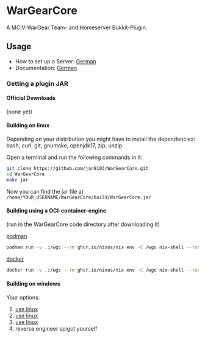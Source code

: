 # WarGearCore

A MCIV-WarGear Team- and Homeserver Bukkit-Plugin.

## Usage

- How to set up a Server: [German](https://html-preview.github.io/?url=https%3A%2F%2Fgithub.com%2FJan9103%2FWarGearCore%2Fblob%2Fmain%2FDocs%2Fuser_ger.html#setup)
- Documentation: [German](https://html-preview.github.io/?url=https%3A%2F%2Fgithub.com%2FJan9103%2FWarGearCore%2Fblob%2Fmain%2FDocs%2Fuser_ger.html)

### Getting a plugin JAR

#### Official Downloads

(none yet)

#### Building on linux

Depending on your distribution you might have to install the dependencies:
bash, curl, git, gnumake, openjdk17, zip, unzip

Open a terminal and run the following commands in it:

```sh
git clone https://github.com/jan9103/WarGearCore.git
cd WarGearCore
make jar
```

Now you can find the jar file at `/home/YOUR_USERNAME/WarGearCore/build/WarGearCore.jar`

#### Building using a OCI-container-engine

(run in the WarGearCore code directory after downloading it)

[podman](https://podman.io/)
```bash
podman run -v .:/wgc --rm ghcr.io/nixos/nix env -C /wgc nix-shell --run "make jar"
```

[docker](https://www.docker.com/)
```bash
docker run -v .:/wgc --rm ghcr.io/nixos/nix env -C /wgc nix-shell --run "make jar"
```

#### Building on windows

Your options:
1. [use linux](https://en.wikipedia.org/wiki/Windows_Subsystem_for_Linux)  
2. [use linux](https://en.wikipedia.org/wiki/VMware_Workstation_Player)
3. [use linux](https://www.docker.com/)
4. reverse engineer spigot yourself
